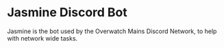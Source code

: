 # Jasmine Discord Bot

Jasmine is the bot used by the Overwatch Mains Discord Network, to help with network wide tasks.
